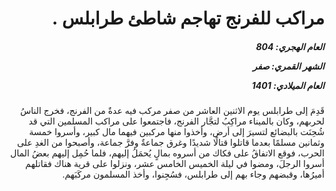 <h1 dir="rtl">مراكب للفرنج تهاجم شاطئ طرابلس .</h1>

<h5 dir="rtl">العام الهجري:  804

الشهر القمري: صفر

العام الميلادي: 1401</h5>

<p dir="rtl">قَدِمَ إلى طرابلس يوم الاثنين العاشر من صفر مركب فيه عدةٌ من الفرنج، فخرج الناسُ لحربهم، وكان بالميناء مراكِبُ لتجَّار الفرنج، فاجتمعوا على مراكب المسلمين التي قد شُحِنَت بالبضائع لتسيرَ إلى أرض، وأخذوا منها مركبين فيهما مال كبير، وأسروا خمسة وثمانين مسلمًا بعدما قاتلوا قتالًا شديدًا وغرق جماعةٌ وفرَّ جماعة، وأصبحوا من الغدِ على الحرب، فوقع الاتفاقُ على فكاك من أسروه بمالٍ يُحمَلُ إليهم، فلما حُمِل إليهم بعضُ المال أسروا الرجلَ، ومضوا في ليلة الخميس الخامس عشر، ونزلوا على قرية هناك فقاتلهم أميرُها، وقبضهم وجاء بهم إلى طرابلس، فسُجِنوا، وأخذ المسلمون مركَبَهم.</p></br>
